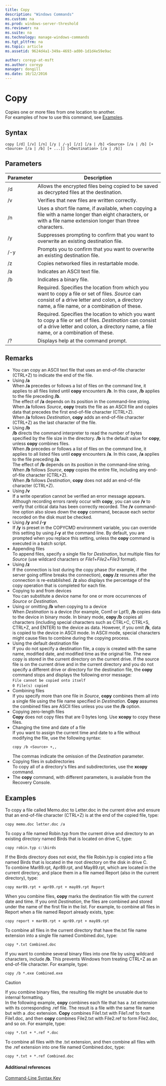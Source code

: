 ```yaml
---
title: Copy
description: "Windows Commands"
ms.custom: na
ms.prod: windows-server-threshold
ms.reviewer: na
ms.suite: na
ms.technology: manage-windows-commands
ms.tgt_pltfrm: na
ms.topic: article
ms.assetid: 9624d4a1-349a-4693-ad00-1d1d4e59e9ac

author: coreyp-at-msft
ms.author: coreyp
manager: dongill
ms.date: 10/12/2016
---
```

# Copy
Copies one or more files from one location to another.  
For examples of how to use this command, see [Examples](#BKMK_examples).  
## Syntax  
```  
copy [/d] [/v] [/n] [/y | /-y] [/z] [/a | /b] <Source> [/a | /b] [+<Source> [/a | /b] [+ ...]] [<Destination> [/a | /b]]  
```  
## Parameters  
|Parameter|Description|  
|-------------|---------------|  
|/d|Allows the encrypted files being copied to be saved as decrypted files at the destination.|  
|/v|Verifies that new files are written correctly.|  
|/n|Uses a short file name, if available, when copying a file with a name longer than eight characters, or with a file name extension longer than three characters.|  
|/y|Suppresses prompting to confirm that you want to overwrite an existing destination file.|  
|/-y|Prompts you to confirm that you want to overwrite an existing destination file.|  
|/z|Copies networked files in restartable mode.|  
|/a|Indicates an ASCII text file.|  
|/b|Indicates a binary file.|  
|<Source>|Required. Specifies the location from which you want to copy a file or set of files. *Source* can consist of a drive letter and colon, a directory name, a file name, or a combination of these.|  
|<Destination>|Required. Specifies the location to which you want to copy a file or set of files. *Destination* can consist of a drive letter and colon, a directory name, a file name, or a combination of these.|  
|/?|Displays help at the command prompt.|  
## Remarks  
-   You can copy an ASCII text file that uses an end-of-file character (CTRL+Z) to indicate the end of the file.  
-   Using **/a**  
    When **/a** precedes or follows a list of files on the command line, it applies to all files listed until **copy** encounters **/b**. In this case, **/b** applies to the file preceding **/b**.  
    The effect of **/a** depends on its position in the command-line string. When **/a** follows *Source*, **copy** treats the file as an ASCII file and copies data that precedes the first end-of-file character (CTRL+Z).  
    When **/a** follows *Destination*, **copy** adds an end-of-file character (CTRL+Z) as the last character of the file.  
-   Using **/b**  
    **/b** directs the command interpreter to read the number of bytes specified by the file size in the directory. **/b** is the default value for **copy**, unless **copy** combines files.  
    When **/b** precedes or follows a list of files on the command line, it applies to all listed files until **copy** encounters **/a**. In this case, **/a** applies to the file preceding **/a**.  
    The effect of **/b** depends on its position in the command–line string. When **/b** follows *Source*, **copy** copies the entire file, including any end-of-file character (CTRL+Z).  
    When **/b** follows *Destination*, **copy** does not add an end-of-file character (CTRL+Z).  
-   Using **/v**  
    If a write operation cannot be verified an error message appears. Although recording errors rarely occur with **copy**, you can use **/v** to verify that critical data has been correctly recorded. The **/v** command-line option also slows down the **copy** command, because each sector recorded on the disk must be checked.  
-   Using **/y** and **/-y**  
    If **/y** is preset in the COPYCMD environment variable, you can override this setting by using **/-y** at the command line. By default, you are prompted when you replace this setting, unless the **copy** command is executed in a batch script.  
-   Appending files  
    To append files, specify a single file for *Destination*, but multiple files for *Source* (use wildcard characters or *File1*+*File2*+*File3* format).  
-   Using **/z**  
    If the connection is lost during the copy phase (for example, if the server going offline breaks the connection), **copy /z** resumes after the connection is re-established. **/z** also displays the percentage of the copy operation that is completed for each file.  
-   Copying to and from devices  
    You can substitute a device name for one or more occurrences of *Source* or *Destination*.  
-   Using or omitting **/b** when copying to a device  
    When *Destination* is a device (for example, Com1 or Lpt1), **/b** copies data to the device in binary mode. In binary mode, **copy /b** copies all characters (including special characters such as CTRL+C, CTRL+S, CTRL+Z, and ENTER) to the device as data. However, if you omit **/b**, data is copied to the device in ASCII mode. In ASCII mode, special characters might cause files to combine during the copying process.  
-   Using the default destination file  
    If you do not specify a destination file, a copy is created with the same name, modified date, and modified time as the original file. The new copy is stored in the current directory on the current drive. If the source file is on the current drive and in the current directory and you do not specify a different drive or directory for the destination file, the **copy** command stops and displays the following error message:  
    `File cannot be copied onto itself`  
    `0 File(s) copied`  
-   Combining files  
    If you specify more than one file in *Source*, **copy** combines them all into a single file using the file name specified in *Destination*. **Copy** assumes the combined files are ASCII files unless you use the **/b** option.  
-   Copying zero-length files  
    **Copy** does not copy files that are 0 bytes long. Use **xcopy** to copy these files.  
-   Changing the time and date of a file  
    If you want to assign the current time and date to a file without modifying the file, use the following syntax:  
    ```  
    copy /b <Source> +,,  
    ```  
    The commas indicate the omission of the *Destination* parameter.  
-   Copying files in subdirectories  
    To copy all of a directory's files and subdirectories, use the **xcopy** command.  
-   The **copy** command, with different parameters, is available from the Recovery Console.  
## <a name="BKMK_examples"></a>Examples  
To copy a file called Memo.doc to Letter.doc in the current drive and ensure that an end-of-file character (CTRL+Z) is at the end of the copied file, type:  
```  
copy memo.doc letter.doc /a  
```  
To copy a file named Robin.typ from the current drive and directory to an existing directory named Birds that is located on drive C, type:  
```  
copy robin.typ c:\birds  
```  
If the Birds directory does not exist, the file Robin.typ is copied into a file named Birds that is located in the root directory on the disk in drive C.  
To combine Mar89.rpt, Apr89.rpt, and May89.rpt, which are located in the current directory, and place them in a file named Report (also in the current directory), type:  
```  
copy mar89.rpt + apr89.rpt + may89.rpt Report  
```  
When you combine files, **copy** marks the destination file with the current date and time. If you omit *Destination*, the files are combined and stored under the name of the first file in the list. For example, to combine all files in Report when a file named Report already exists, type:  
```  
copy report + mar89.rpt + apr89.rpt + may89.rpt  
```  
To combine all files in the current directory that have the.txt file name extension into a single file named Combined.doc, type:  
```  
copy *.txt Combined.doc   
```  
If you want to combine several binary files into one file by using wildcard characters, include **/b**. This prevents Windows from treating CTRL+Z as an end-of-file character. For example, type:  
```  
copy /b *.exe Combined.exe  
```  
> [!CAUTION]  
> If you combine binary files, the resulting file might be unusable due to internal formatting.  
In the following example, **copy** combines each file that has a .txt extension with its corresponding .ref file. The result is a file with the same file name but with a .doc extension. **Copy** combines File1.txt with File1.ref to form File1.doc, and then **copy** combines File2.txt with File2.ref to form File2.doc, and so on. For example, type:  
```  
copy *.txt + *.ref *.doc  
```  
To combine all files with the .txt extension, and then combine all files with the .ref extension into one file named Combined.doc, type:  
```  
copy *.txt + *.ref Combined.doc  
```  
#### Additional references  
[Command-Line Syntax Key](Command-Line-Syntax-Key.md)  
